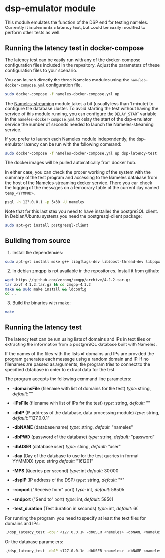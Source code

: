 # dsp-emulator module
This module emulates the function of the DSP end for testing nameles. Currently it implements a latency test, but could be easily modified to perform other tests as well.

## Running the latency test in docker-compose

The latency test can be easily run with any of the docker-compose configuration files included in the repository. Adjust the parameters of these configuration files to your scenario.

You can launch directly the three Nameles modules using the `nameles-docker-compose.yml` configuration file.

```bash
sudo docker-compose -f nameles-docker-compose.yml up
```

The [Nameles-streaming](https://github.com/Nameles-Org/Nameles-streaming) module takes a bit (usually less than 1 minute) to configure the database cluster. To avoid starting the test without having the service of this module running, you can configure the `DELAY_START` variable in the `nameles-docker-compose.yml` to delay the start of the dsp-emulator service the number of seconds needed to launch the Nameles-streaming service.


If you prefer to launch each Nameles module independently, the dsp-emulator latency can be run with the following command:

```bash
sudo docker-compose -f nameles-docker-compose.yml up dsp-latency-test
```

The docker images will be pulled automatically from docker hub.

In either case, you can check the proper working of the system with the summary of the test program and accessing to the Nameles database from the host of the Nameles-streaming docker service. There you can check the logging of the messages on a temporary table of the current day named `temp_<YYMMDD>`.

  ```bash
  psql -h 127.0.0.1 -p 5430 -U nameles
  ```

  Note that for this last step you need to have installed the postgreSQL client.
  In Debian/Ubuntu systems you need the postgresql-client package:
  ```bash
  sudo apt-get install postgresql-client
  ```

## Building from source

1. Install the dependencies:
  ```bash
  sudo apt-get install make g++ libgflags-dev libboost-thread-dev libpqxx-dev libzmq3-dev
  ```

2. In debian zmqpp is not available in the repositories. Install it from github:
  ```bash
  wget https://github.com/zeromq/zmqpp/archive/4.1.2.tar.gz
  tar zxvf 4.1.2.tar.gz && cd zmqpp-4.1.2
  make && sudo make install && ldconfig
  cd ..
```

3. Build the binaries with make:

  ```bash
  make
  ```

## Running the latency test

The latency test can be run using lists of domains and IPs in text files or extracting the information from a postgreSQL database built with Nameles.

If the names of the files with the lists of domains and IPs are provided the program generates each message using a random domain and IP. If no filenames are passed as arguments, the program tries to connect to the specified database in order to extract data for the test.

The program accepts the following command line parameters:

  - **-domainsFile** (filename with list of domains for the test) *type:* string, *default:* ""
  - **-IPsFile** (filename with list of IPs for the test) *type:* string, *default:* ""


  - **-dbIP** (IP address of the database, data processing module) *type:* string, *default:* "127.0.0.1"
  - **-dbNAME** (database name) *type:* string, *default:* "nameles"
  - **-dbPWD** (password of the database) *type:* string, *default:* "password"
  - **-dbUSER** (database user) *type:* string, *default:* "user"
  - **-day** (Day of the database to use for the test queries in format YYMMDD)  *type:* string *default:* "161201"


  - **-MPS** (Queries per second) *type:* int *default:* 30.000
  - **-dspIP** (IP address of the DSP) *type:* string, *default:* "*"
  - **-rcvport** ("Receive from" port) *type:* int, *default:* 58505
  - **-sndport** ("Send to" port) *type:* int, *default:* 58501
  - **-test_duration** (Test duration in seconds) *type:* int, *default:* 60

For running the program, you need to specify at least the text files for domains and IPs:

```bash
./dsp_latency_test -dbIP <127.0.0.1> -dbUSER <nameles> -dbNAME <nameles>
```

Or the database parameters:
```bash
./dsp_latency_test -dbIP <127.0.0.1> -dbUSER <nameles> -dbNAME <nameles>
```
